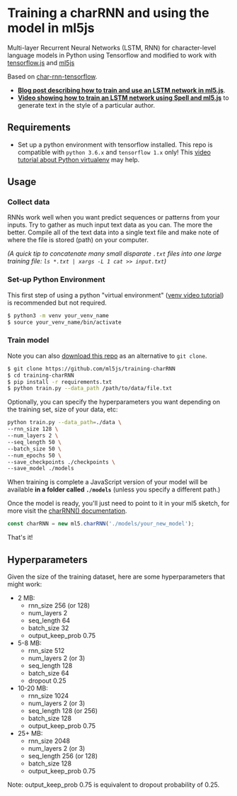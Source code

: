 # Training a charRNN and using the model in ml5js

Multi-layer Recurrent Neural Networks (LSTM, RNN) for character-level language models in Python using Tensorflow and modified to work with [tensorflow.js](https://js.tensorflow.org/) and [ml5js](https://ml5js.org/)

Based on [char-rnn-tensorflow](https://github.com/sherjilozair/char-rnn-tensorflow).

- **[Blog post describing how to train and use an LSTM network in ml5.js](https://blog.paperspace.com/training-an-lstm-and-using-the-model-in-ml5-js/)**.
- **[Video showing how to train an LSTM network using Spell and ml5.js](https://youtu.be/xfuVcfwtEyw)** to generate text in the style of a particular author.

## Requirements

- Set up a python environment with tensorflow installed. This repo is compatible with `python 3.6.x` and `tensorflow 1.x` only! This [video tutorial about Python virtualenv](https://youtu.be/nnhjvHYRsmM) may help.

## Usage

### Collect data

RNNs work well when you want predict sequences or patterns from your inputs. Try to gather as much input text data as you can. The more the better. Compile all of the text data into a single text file and make note of where the file is stored (path) on your computer.

_(A quick tip to concatenate many small disparate `.txt` files into one large training file: `ls *.txt | xargs -L 1 cat >> input.txt`)_

### Set-up Python Environment

This first step of using a python "virtual environment" ([venv video tutorial](https://youtu.be/nnhjvHYRsmM)) is recommended but not required.

```bash
$ python3 -m venv your_venv_name
$ source your_venv_name/bin/activate
```

### Train model

Note you can also [download this repo](https://github.com/ml5js/training-charRNN) as an alternative to `git clone`.

```bash
$ git clone https://github.com/ml5js/training-charRNN
$ cd training-charRNN
$ pip install -r requirements.txt
$ python train.py --data_path /path/to/data/file.txt

```

Optionally, you can specify the hyperparameters you want depending on the training set, size of your data, etc:

```bash
python train.py --data_path=./data \
--rnn_size 128 \
--num_layers 2 \
--seq_length 50 \
--batch_size 50 \
--num_epochs 50 \
--save_checkpoints ./checkpoints \
--save_model ./models
```

When training is complete a JavaScript version of your model will be available **in a folder called `./models`** (unless you specify a different path.)

Once the model is ready, you'll just need to point to it in your ml5 sketch, for more visit the [charRNN() documentation](https://learn.ml5js.org/#/reference/charrnn).

```javascript
const charRNN = new ml5.charRNN('./models/your_new_model');
```

That's it!

## Hyperparameters

Given the size of the training dataset, here are some hyperparameters that might work:

- 2 MB:
  - rnn_size 256 (or 128)
  - num_layers 2
  - seq_length 64
  - batch_size 32
  - output_keep_prob 0.75
- 5-8 MB:
  - rnn_size 512
  - num_layers 2 (or 3)
  - seq_length 128
  - batch_size 64
  - dropout 0.25
- 10-20 MB:
  - rnn_size 1024
  - num_layers 2 (or 3)
  - seq_length 128 (or 256)
  - batch_size 128
  - output_keep_prob 0.75
- 25+ MB:
  - rnn_size 2048
  - num_layers 2 (or 3)
  - seq_length 256 (or 128)
  - batch_size 128
  - output_keep_prob 0.75

Note: output_keep_prob 0.75 is equivalent to dropout probability of 0.25.
